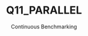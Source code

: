 ---
layout: docu
title: Q11_PARALLEL
subtitle: Continuous Benchmarking
selected: Tpch Sf1 Parallel
expanded: Benchmarking
benchmark: /individual_results/Q11_PARALLEL.html
---